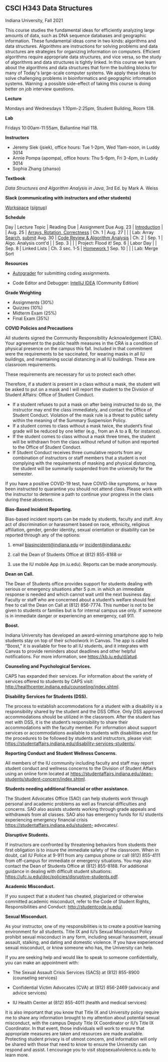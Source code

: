 ## CSCI H343 Data Structures

Indiana University, Fall 2021


This course studies the fundamental ideas for efficiently analyzing
large amounts of data, such as DNA sequence databases and geographic
information. These fundamental ideas come in two kinds: algorithms and
data structures. Algorithms are instructions for solving problems and
data structures are strategies for organizing information on
computers. Efficient algorithms require appropriate data structures,
and vice versa, so the study of algorithms and data structures is
tightly linked. In this course we learn about the algorithms and data
structures that form the building blocks for many of Today's
large-scale computer systems. We apply these ideas to solve
challenging problems in bioinformatics and geographic information
systems. Warning: a possible side-effect of taking this course is
doing better on job interview questions.

**Lecture** 

Mondays and Wednesdays 1:10pm-2:25pm, Student Building, Room 138.

**Lab** 

Fridays 10:00am-11:55am, Ballantine Hall 118.

**Instructors**

* Jeremy Siek (jsiek), office hours: Tue 1-2pm, Wed 11am-noon, in Luddy 3014
* Annie Pompa (apompa), office hours: Thu 5-6pm, Fri 3-4pm, in Luddy 3014
* Sophia Zhang (zhanso)

**Textbook**

*Data Structures and Algorithm Analysis in Java*, 3rd Ed. by Mark A. Weiss

**Slack (communicating with instructors and other students)**

[Workspace](https://h343datastruc-yln1475.slack.com)
 ([signup](https://join.slack.com/t/indiana-izt3285/shared_invite/zt-ucnml3au-jps1wf8czRc0iNM_1khQ5g))

**Schedule**

Day     | Lecture Topic         | Reading Due    | Assignment Due
Aug. 23 | [Introduction](./lectures/Aug-23.md) |   |
Aug. 25 | [Arrays, Rotation, Correctness](./lectures/Aug-25.md) | Ch. 1 | 
Aug. 27 |                       |                | Lab: Array [Search](https://iu.instructure.com/courses/1996307/assignments/12618347), [submit](https://autograder.sice.indiana.edu/web/project/321)
Aug. 30 | [Code Review & Algorithm Analysis](./lectures/Aug-30.md) | Ch. 2 |
Sep. 1  | Algo. Analysis cont'd |                |
Sep. 3  |                       |                | Project: Flood it!
Sep. 6  | Labor Day             |                |
Sep. 8  | Linked Lists          | Ch. 3 sec. 1-5 | [Homework 1](./HW1.md)
Sep. 10 |                       |                | Lab: Merge Sort

**Resources**

* [Autograder](https://autograder.sice.indiana.edu/web/course/25) for
  submitting coding assignments.

* Code Editor and Debugger: 
  [IntelliJ IDEA](https://www.jetbrains.com/idea/download) (Community Edition)

**Grade Weighting**

* Assignments (30%)
* Quizzes (10%)
* Midterm Exam (25%)
* Final Exam (35%)


**COVID Policies and Precautions**

All students signed the Community Responsibility Acknowledgement
(CRA).  Your agreement to the public health measures in the CRA is a
condition of physical presence on the campus this fall.  Included in
that commitment were the requirements to be vaccinated, for wearing
masks in all IU buildings, and maintaining social distancing in all IU
buildings. These are classroom requirements.

These requirements are necessary for us to protect each other.

Therefore, if a student is present in a class without a mask, the
student will be asked to put on a mask and I will report the student
to the Division of Student Affairs: Office of Student Conduct.

* If a student refuses to put a mask on after being instructed to do
  so, the instructor may end the class immediately, and contact the
  Office of Student Conduct.  Violation of the mask rule is a threat
  to public safety within the meaning of the Summary Suspension Policy.
* If a student comes to class without a mask twice, the student’s
  final grade will be reduced by one letter (e.g., from an A to a B,
  for instance).
* If the student comes to class without a mask three times, the
  student will be withdrawn from the class without refund of tuition
  and reported to the Office of Student Conduct.
* If Student Conduct receives three cumulative reports from any
  combination of instructors or staff members that a student is not
  complying with the requirements of masking and physical distancing,
  the student will be summarily suspended from the university for the
  semester.

If you have a positive COVID-19 test, have COVID-like symptoms, or
have been instructed to quarantine you should not attend class.
Please work with the instructor to determine a path to continue your
progress in the class during these absences.

**Bias-Based Incident Reporting.**

Bias-based incident reports can be made by students, faculty and
staff. Any act of discrimination or harassment based on race,
ethnicity, religious affiliation, gender, gender identity, sexual
orientation or disability can be reported through any of the options:

1) email biasincident@indiana.edu or incident@indiana.edu;

2) call the Dean of Students Office at (812) 855-8188 or

3) use the IU mobile App (m.iu.edu). Reports can be made anonymously.

**Dean on Call.**

The Dean of Students office provides support for students dealing with
serious or emergency situations after 5 p.m. in which an immediate
response is needed and which cannot wait until the next business
day. Faculty or staff who are concerned about a student’s welfare
should feel free to call the Dean on Call at (812) 856-7774. This
number is not to be given to students or families but is for internal
campus use only. If someone is in immediate danger or experiencing an
emergency, call 911.

**Boost.**

Indiana University has developed an award-winning smartphone app to
help students stay on top of their schoolwork in Canvas. The app is
called “Boost,” it is available for free to all IU students, and it
integrates with Canvas to provide reminders about deadlines and other
helpful notifications. For more information, see
https://kb.iu.edu/d/atud.

**Counseling and Psychological Services.**

CAPS has expanded their services. For information about the variety of
services offered to students by CAPS visit:
http://healthcenter.indiana.edu/counseling/index.shtml.


**Disability Services for Students (DSS).**

The process to establish accommodations for a student with a
disability is a responsibility shared by the student and the DSS
Office. Only DSS approved accommodations should be utilized in the
classroom. After the student has met with DSS, it is the student’s
responsibility to share their accommodations with the faculty
member. For information about support services or accommodations
available to students with disabilities and for the procedures to be
followed by students and instructors, please visit:
https://studentaffairs.indiana.edu/disability-services-students/.

**Reporting Conduct and Student Wellness Concerns.**

All members of the IU community including faculty and staff may report
student conduct and wellness concerns to the Division of Student
Affairs using an online form located at
https://studentaffairs.indiana.edu/dean-students/student-concern/index.shtml.

**Students needing additional financial or other assistance.**

The Student Advocates Office (SAO) can help students work through
personal and academic problems as well as financial difficulties and
concerns. SAO also assists students working through grade appeals and
withdrawals from all classes. SAO also has emergency funds for IU
students experiencing emergency financial crisis
https://studentaffairs.indiana.edu/student- advocates/.

**Disruptive Students.**

If instructors are confronted by threatening behaviors from students
their first obligation is to insure the immediate safety of the
classroom. When in doubt, call IU Police at 9-911 from any campus
phone or call (812) 855-4111 from off-campus for immediate or
emergency situations. You may also contact the Dean of Students Office
at (812) 855-8188. For additional guidance in dealing with difficult
student situations:
https://ufc.iu.edu/doc/policies/disruptive-students.pdf.

**Academic Misconduct.**

If you suspect that a student has cheated, plagiarized or otherwise committed academic misconduct, refer to the Code of Student Rights, Responsibilities and Conduct:
http://studentcode.iu.edu/.

**Sexual Misconduct.**

As your instructor, one of my responsibilities is to create a positive
learning environment for all students. Title IX and IU’s Sexual
Misconduct Policy prohibit sexual misconduct in any form, including
sexual harassment, sexual assault, stalking, and dating and domestic
violence. If you have experienced sexual misconduct, or know someone
who has, the University can help.

If you are seeking help and would like to speak to someone
confidentially, you can make an appointment with:

* The Sexual Assault Crisis Services (SACS) at (812) 855-8900
  (counseling services)

* Confidential Victim Advocates (CVA) at (812) 856-2469 (advocacy and
  advice services)

* IU Health Center at (812) 855-4011 (health and medical services)

It is also important that you know that Title IX and University policy
require me to share any information brought to my attention about
potential sexual misconduct, with the campus Deputy Title IX
Coordinator or IU’s Title IX Coordinator. In that event, those
individuals will work to ensure that appropriate measures are taken
and resources are made available. Protecting student privacy is of
utmost concern, and information will only be shared with those that
need to know to ensure the University can respond and assist.  I
encourage you to visit
stopsexualviolence.iu.edu to learn more.
